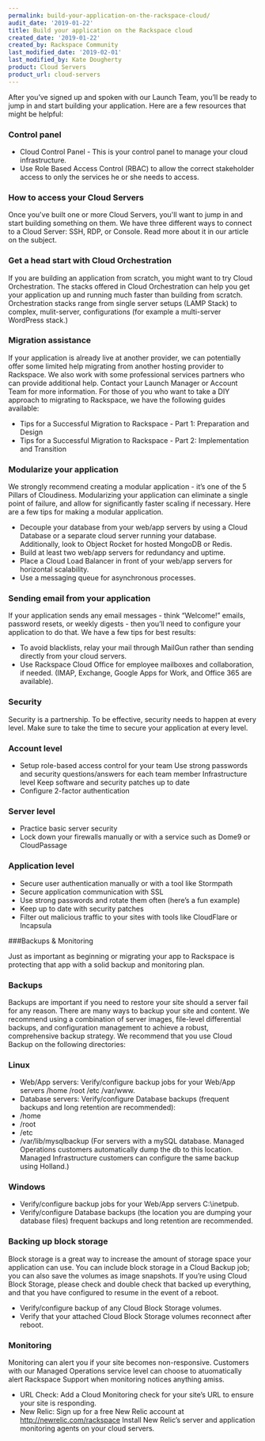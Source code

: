 ```yaml
---
permalink: build-your-application-on-the-rackspace-cloud/
audit_date: '2019-01-22'
title: Build your application on the Rackspace cloud
created_date: '2019-01-22'
created_by: Rackspace Community
last_modified_date: '2019-02-01'
last_modified_by: Kate Dougherty
product: Cloud Servers
product_url: cloud-servers
---
```


After you’ve signed up and spoken with our Launch Team, you’ll be ready to jump in and start building your application. Here are a few resources that might be helpful:

### Control panel

* Cloud Control Panel - This is your control panel to manage your cloud infrastructure.
* Use Role Based Access Control (RBAC) to allow the correct stakeholder access to only the services he or she needs to access.


### How to access your Cloud Servers

Once you've built one or more Cloud Servers, you'll want to jump in and start building something on them. We have three different ways to connect to a Cloud Server: SSH, RDP, or Console. Read more about it in our article on the subject.
### Get a head start with Cloud Orchestration

If you are building an application from scratch, you might want to try Cloud Orchestration. The stacks offered in Cloud Orchestration can help you get your application up and running much faster than building from scratch. Orchestration stacks range from single server setups (LAMP Stack) to complex, mulit-server, configurations (for example a multi-server WordPress stack.)

### Migration assistance

If your application is already live at another provider, we can potentially offer some limited help migrating from another hosting provider to Rackspace. We also work with some professional services partners who can provide additional help. Contact your Launch Manager or Account Team for more information.
For those of you who want to take a DIY approach to migrating to Rackspace, we have the following guides available:
* Tips for a Successful Migration to Rackspace - Part 1: Preparation and Design
* Tips for a Successful Migration to Rackspace - Part 2: Implementation and Transition


### Modularize your application

We strongly recommend creating a modular application - it’s one of the 5 Pillars of Cloudiness. Modularizing your application can eliminate a single point of failure, and allow for significantly faster scaling if necessary. Here are a few tips for making a modular application.
* Decouple your database from your web/app servers by using a Cloud Database or a separate cloud server running your database. Additionally, look to Object Rocket for hosted MongoDB or Redis.
* Build at least two web/app servers for redundancy and uptime.
* Place a Cloud Load Balancer in front of your web/app servers for horizontal scalability.
* Use a messaging queue for asynchronous processes.


### Sending email from your application

If your application sends any email messages - think “Welcome!” emails, password resets, or weekly digests - then you’ll need to configure your application to do that. We have a few tips for best results:
* To avoid blacklists, relay your mail through MailGun rather than sending directly from your cloud servers.
* Use Rackspace Cloud Office for employee mailboxes and collaboration, if needed. (IMAP, Exchange, Google Apps for Work, and Office 365 are available).


### Security

Security is a partnership. To be effective, security needs to happen at every level. Make sure to take the time to secure your application at every level.

### Account level

* Setup role-based access control for your team Use strong passwords and security questions/answers for each team member Infrastructure level Keep software and security patches up to date
* Configure 2-factor authentication

### Server level

* Practice basic server security
* Lock down your firewalls manually or with a service such as Dome9 or CloudPassage

### Application level

* Secure user authentication manually or with a tool like Stormpath
* Secure application communication with SSL
* Use strong passwords and rotate them often (here’s a fun example)
* Keep up to date with security patches
* Filter out malicious traffic to your sites with tools like CloudFlare or Incapsula

###Backups & Monitoring

Just as important as beginning or migrating your app to Rackspace is protecting that app with a solid backup and monitoring plan.

### Backups

Backups are important if you need to restore your site should a server fail for any reason. There are many ways to backup your site and content. We recommend using a combination of server images, file-level differential backups, and configuration management to achieve a robust, comprehensive backup strategy.
We recommend that you use Cloud Backup on the following directories:

### Linux

* Web/App servers: Verify/configure backup jobs for your Web/App servers /home /root /etc /var/www.
* Database servers: Verify/configure Database backups (frequent backups and long retention are recommended):
* /home
* /root
* /etc
* /var/lib/mysqlbackup (For servers with a mySQL database. Managed Operations customers automatically dump the db to this location. Managed Infrastructure customers can configure the same backup using Holland.)

### Windows

* Verify/configure backup jobs for your Web/App servers C:\inetpub.
* Verify/configure Database backups (the location you are dumping your database files) frequent backups and long retention are recommended.

### Backing up block storage

Block storage is a great way to increase the amount of storage space your application can use. You can include block storage in a Cloud Backup job; you can also save the volumes as image snapshots. If you’re using Cloud Block Storage, please check and double check that backed up everything, and that you have configured to resume in the event of a reboot.
* Verify/configure backup of any Cloud Block Storage volumes.
* Verify that your attached Cloud Block Storage volumes reconnect after reboot.

### Monitoring

Monitoring can alert you if your site becomes non-responsive. Customers with our Managed Operations service level can choose to atuomatically alert Rackspace Support when monitoring notices anything amiss.
* URL Check: Add a Cloud Monitoring check for your site’s URL to ensure your site is responding.
* New Relic: Sign up for a free New Relic account at http://newrelic.com/rackspace Install New Relic’s server and application monitoring agents on your cloud servers.
